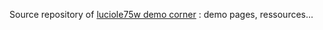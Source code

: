 Source repository of [luciole75w demo corner](https://luciole75w.github.io/) : demo pages, ressources...
